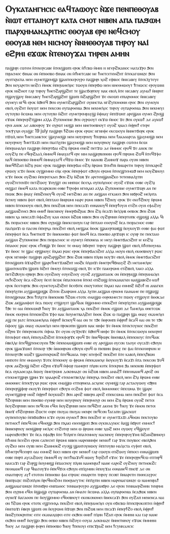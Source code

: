# ﻿Ⲟⲩⲕⲁⲧⲁⲏⲅⲏⲥⲓⲥ ⲉⲁϥⲧⲁⲱⲟⲩⲥ ⲛ̀ϫⲉ ⲡⲉⲛⲡⲉⲑⲟⲩⲁⲃ ⲛ̀ⲓⲱⲧ ⲉⲧⲧⲁⲓⲏⲟⲩⲧ ⲕⲁⲧⲁ ⲥⲙⲟⲧ ⲛⲓⲃⲉⲛ ⲁⲡⲁ ⲡⲁϧⲱⲙ ⲡⲓⲁⲣⲭⲏⲙⲁⲛⲇⲣⲓⲧⲏⲥ ⲉⲑⲟⲩⲁⲃ ⲉⲣⲉ ⲛⲉϥⲥⲙⲟⲩ ⲉⲑⲟⲩⲁⲃ ⲛⲉⲙ ⲛⲓⲥⲙⲟⲩ ⲛ̀ⲛⲏⲉⲑⲟⲩⲁⲃ ⲧⲏⲣⲟⲩ ⲛⲁⲓ̇ ⲉϩⲣⲏⲓ ⲉϫⲱⲕ ⲛ̀ⲧⲉⲛⲟⲩϫⲁⲓ ⲧⲏⲣⲉⲛ ⲁⲙⲏⲛ

ⲡⲁϣⲏⲣⲓ ⲥⲱⲧⲉⲙ ⲛ̀ⲧⲉⲕⲉⲣⲥⲁⲃⲉ ⲛ̀ⲧⲉⲕϣⲱⲡⲓ ⲉⲣⲟⲕ ⲛ̀ϯⲥⲃⲱ ⲙ̀ⲙⲏⲓ
ⲏ ⲛⲅⲉⲣϩⲓⲕⲁⲛⲟⲥ
ⲙⲁⲧⲁϫⲣⲟ ϧⲉⲛ ⲡⲓⲣⲁⲥⲙⲟⲥ
ϭⲓⲛⲁⲕ ⲟⲛ ⲙ̀ⲡⲓⲑⲉⲃⲓⲟ
ϭⲓⲛⲁⲕ ⲟⲛ ⲙ̀ϯⲙⲉⲧⲥⲁⲃⲉ ⲛⲉ ϯⲙⲉⲧⲥⲉⲧⲉⲙϩⲏⲧ ⲛ̀ⲧⲉⲕⲁⲅⲱⲛⲓⲍⲉ ϧⲉⲛ ⲟⲩⲉⲅⲕⲣⲁⲧⲓⲁ ⲛⲉⲙ ⲟⲩⲙⲉⲧϣⲉⲙϣⲓ ϣⲁⲛⲧⲉⲕⲉⲣⲟⲩⲣⲟ
ⲡⲁϣⲏⲣⲓ ⲭⲟϩ ⲉⲫⲃⲓⲟⲥ ⲛ̀ⲛⲓⲥⲁⲃⲉⲩ ⲛ̀ⲧⲉⲕⲗⲩⲧⲉⲩⲉ ϧⲉⲛ ⲛⲟⲩⲁⲣⲉⲧⲏ
ⲛⲉϩⲥⲓ ⲙ̀ⲙⲟⲕ
ⲙ̀ⲡⲉⲣⲁⲙⲉⲗⲏⲥ
ⲧⲱⲟⲩⲛ ⲙ̀ⲡⲉⲣϭⲱ ⲛⲉⲙ ⲛⲏⲉⲑⲙⲱⲟⲩⲧ
ϯⲅⲛⲱⲥⲓⲥ ⲉⲣⲟⲩⲱⲓⲛⲓ ⲉⲣⲟⲕ
ⲛⲓϩⲙⲟⲧ ⲅⲁⲣ ⲧⲏⲣⲟⲩ ϯⲙⲉⲧϩⲁⲣϣϩⲏⲧ ⲧⲉ ϣⲁⲥϭⲟⲣⲡⲟⲩ ⲛⲁⲕ ⲉⲃⲟⲗ ⲛ̀ⲧⲉ ⲛⲓⲥⲁⲃⲉⲩ ⲁⲩⲙⲁϯ ⲛ̀ⲛⲓⲣⲏⲧ
ⲡϣⲟⲩϣⲟⲩ ⲛ̀ⲛⲓⲥⲁⲃⲉⲩ ϯⲙⲉⲧϩⲁⲣϣϩⲏⲧ
ϣⲱⲡⲓ ⲛ̀ϩⲁⲣϣϩⲏⲧ ϫⲉ ⲉⲕⲉⲱⲡ ⲉⲡⲓⲁⲣⲓⲑⲙⲟⲥ ⲛ̀ⲛⲓⲥⲁⲃⲉⲩ
ⲟⲩⲙⲉⲩⲓ ⲛⲅϥⲓ ⲉⲣⲟⲕ ⲛ̀ϧⲏⲧϥ ϧⲉⲛ ⲟⲩⲙⲉⲧϩⲁⲣϣϩⲏⲧ
ⲟⲩⲛⲏⲥⲧⲓⲁ ⲛⲅϩⲩⲡⲟⲙⲟⲛⲏ ⲉⲣⲟⲥ ϧⲉⲛ ⲟⲩⲙⲟⲩⲛ ⲉⲃⲟⲗ
ⲟⲩϩⲏⲧ ⲛ̀ⲟⲩⲱⲧ ⲛⲉⲙ ⲡⲉⲕⲥⲟⲛ
ⲟⲩⲡⲁⲣⲑⲉⲛⲓⲁ ϧⲉⲛ ⲛⲉⲕⲙⲉⲗⲟⲥ ⲧⲏⲣⲟⲩ
ⲟⲩⲡⲁⲣⲑⲉⲛⲓⲁ ϧⲉⲛ ⲛⲉⲕⲙⲉⲩⲓ
ⲟⲩⲧⲟⲩⲃⲟ ⲛ̀ⲥⲱⲙⲁ ⲛⲉⲙ ⲟⲩⲧⲟⲩⲃⲟ ⲛ̀ϩⲏⲧ
ⲟⲩⲙⲉⲧⲣⲉⲙⲣⲁⲩϣ ⲙ̀ⲫⲛⲁⲩ ⲙ̀ⲡⲓϫⲱⲛⲧ
ⲁⲣⲉϣⲁⲛ ⲟⲩⲙⲉⲓ ϩⲣⲟϣ ⲉϫⲱⲕ ⲙ̀ⲡⲉⲣⲉⲣϩⲧϣⲏⲙ ⲁⲗⲗⲁ ϩⲩⲡⲟⲙⲉⲓⲛⲉ ϧⲉⲛ ⲟⲩⲣⲱⲟⲩⲧ ⲉⲕϫⲱ ⲙ̀ⲙⲟⲥ ϫⲉ ϧⲉⲛ ⲟⲩⲕⲱϯ ⲇⲉ ⲁⲩⲕⲱϯ ⲉⲣⲟⲓ ⲁⲛⲟⲕ ⲇⲉ ⲁⲓⲃⲟⲟⲣⲟⲩ
ϫⲉ ⲟⲩⲣⲱⲧ ⲙⲟϣⲓ ⲛⲉⲙ ⲛⲏⲉⲧⲑⲉⲃⲏⲟⲩⲧ ⲟⲩⲟϩ ⲭⲛⲁⲥⲓ ⲙ̀ⲫⲣⲏϯ ⲉⲧⲉⲣⲉ ⲧⲉⲕⲯⲩⲭⲏ ⲟⲩⲁϣⲥ 19 july 
ⲡⲁϣⲏⲣⲓ ϯϩⲱⲛ ⲉⲣⲟⲕ ⲉⲣⲱⲓⲥ ⲛⲅⲛⲏⲫⲉ
ⲉⲕⲥⲱⲟⲩⲛ ⲛ̀ⲛⲏⲉⲧϭⲟⲣⲕ ⲉⲣⲟⲕ
ⲡϫⲱⲗ ⲛⲉⲙ ϯⲙⲉⲧⲥⲁⲛⲕⲧⲟⲥ ϣⲁⲩⲙⲟϣⲓ ⲛⲉⲙ ⲛⲟⲩⲉⲣⲏⲟⲩ
ϯⲡⲟⲣⲛⲓⲁ ⲛⲉⲙ ϯⲁⲕⲁⲑⲁⲣⲥⲓⲁ ϣⲁⲩⲙⲟϣⲓ ⲛⲉⲙ ⲛⲟⲩⲉⲣⲏⲟⲩ
ϯⲙⲉⲧϫⲁϫⲓ ⲛⲉⲙ ⲡⲓⲁⲧⲗⲩⲡⲏ ϣⲁⲩⲙⲟϣⲓ ⲛⲉⲙ ⲛⲟⲩⲉⲣⲏⲟⲩ
ⲡⲁϣⲏⲣⲓ ⲥⲱⲧⲉⲙ ⲛ̀ⲥⲱⲓ ⲙ̀ⲡⲉⲣⲁⲙⲁⲗⲉⲓ
ⲡⲁϣⲏⲣⲓ ⲙ̀ⲡⲉⲣⲧϭⲁⲓ ⲉϩⲗⲓ ⲛ̀ⲣⲱⲙⲓ ⲉⲛⲉϩ
ⲡⲉⲧϫⲱ ⲇⲉ ⲙ̀ⲙⲙⲟⲥ ⲉⲣⲟϥ ϫⲉ ⲁⲛⲟⲕ ⲡⲉ ⲉⲟⲩϩⲗⲓ ⲡⲉ ⲉϥⲉⲣϩⲁⲁⲗ ⲙ̀ⲙⲙⲟϥ ⲙ̀ⲙⲁⲩⲁⲧϥ ⲉⲣⲉ ⲛⲓⲙ ⲛⲁϣⲉⲣⲃⲟⲏⲑⲓⲛ ⲉⲣⲟϥ
ⲡⲓⲣⲱⲙⲓ ϩⲱϥ ⲛ̀ⲧⲉϥϫⲫⲟ ⲛⲁϥ ⲙ̀ⲡⲓⲑⲉⲃⲓⲟ ⲙ̀ⲙⲙⲟϥ ⲙ̀ⲙⲙⲁⲩⲁⲧϥ ⲉϥϫⲱ ⲙ̀ⲙⲟⲥ ϫⲉ ⲛⲁⲛⲟⲃⲓ ϩⲁⲛⲛⲟϫ ⲡⲁⲣⲁ ⲟⲩⲟⲛ ⲛⲓⲃⲉⲛ ⲛ̀ⲛⲉϥϯϩⲁⲡ ⲛ̀ϩⲗⲓ
ⲣⲱⲓⲥ ⲉⲣⲟⲕ ⲡⲁϣⲏⲣⲓ ⲙ̀ⲡⲉⲣϭⲁⲓ ⲉϩⲗⲓ ⲛ̀ⲣⲱⲙⲓ
ϫⲉⲙϯⲡⲓ ⲛ̀ⲛⲓⲁⲣⲉⲧⲏ ⲧⲏⲣⲟⲩ ⲛ̀ⲧⲉⲕⲁⲣⲉϩ ⲉⲣⲱⲟⲩ
ⲓⲥϫⲉ ⲛ̀ⲑⲟⲕ ⲟⲩϣⲉⲙⲙⲟ ⲟⲗⲕ ⲉⲣⲟⲕ ⲙ̀ⲡⲉⲣⲫⲱⲧ ⲉϧⲟⲩⲛ ⲉⲣⲱⲙⲓ ⲛ̀ⲧⲉⲕϣⲧⲉⲙⲱϧ ⲛⲉⲙ ⲛⲟⲩϩⲃⲏⲟⲩⲓ
ⲓⲥϫⲉ ⲛ̀ⲑⲟⲕ ⲟⲩϩⲏⲕⲓ ⲙ̀ⲡⲉⲣⲉⲅⲕⲁⲉⲓ ϧⲉⲛ ϩⲗⲓ ⲛ̀ϩⲱⲃ
ϫⲉ ⲁⲣⲉⲧⲉⲛϣⲁⲛϩⲕⲟ ⲧⲉⲧⲉⲛⲛⲁⲗⲩⲡⲏ ⲟⲩⲟϩⲧⲉⲧⲉⲛϫⲉ ⲡⲉⲧϩⲱⲟⲩ
ϫⲟⲩϣⲧ ⲟⲛ ⲙⲏⲡⲱⲥ ⲛ̀ⲥⲉⲭⲁ ⲟⲩⲡⲟⲗⲉⲙⲟⲥ ⲟⲩⲟϩ ⲉϫⲱⲕ ⲉⲑⲃⲉ ⲟⲩϩⲗⲓ ⲉⲕϣⲁⲧ ⲙ̀ⲙⲟϥ ⲕⲁⲧⲁ ⲡⲥⲁⲣⲕⲓⲕⲟⲛ ⲉⲑⲃⲉ ϯⲧⲣⲟⲫⲏ ⲛⲅⲛⲭⲁⲕⲓ ⲁⲗⲗⲁ ϩⲩⲡⲟⲙⲉⲓⲛⲉ
ⲟⲩⲙⲉⲧϫⲱⲣⲓ ⲁⲛ ⲡⲉ ⲡⲓⲱⲓⲕ ϧⲉⲛ ⲫⲛⲁⲩ ⲙ̀ⲡⲓϩⲉⲛⲟⲩϥⲓ
ⲟⲩⲟϩ ⲙⲉⲧϩⲏⲕⲓ ⲁⲛ ⲡⲉ ⲁⲕϣⲁⲛ ⲉⲅⲕⲁⲕⲉⲓ ϧⲉⲛ ⲛⲓϭⲣⲟϩ ⲙⲉⲗⲏⲧⲁ ⲛ̀ⲥⲏⲟⲩ ⲛⲓⲃⲉⲛ
ⲫⲱⲧ ⲉⲃⲟⲗ ⲙ̀ⲡⲓⲧⲁⲓⲟ ⲛ̀ⲛⲓⲣⲱⲙⲓ
ⲙⲁⲣⲉ ⲣⲱⲙⲓ ⲛⲓⲃⲉⲛ ϯϩⲏⲟⲩ ⲉⲣⲟⲕ ϫⲉ ⲉⲕⲉϯϩⲏⲟⲩ ⲛ̀ⲣⲱⲙⲓ ⲛⲓⲃⲉⲛ ⲛ̀ⲧⲉⲕⲙⲟⲩⲛ ⲉⲃⲟⲗ ϧⲉⲛ ⲡⲉⲕϩⲱⲃ ⲛⲉⲙ ⲡⲉⲕⲥⲁϫⲓ ⲉⲑⲛⲁⲛⲟⲩϥ
ⲙ̀ⲡⲉⲣϯⲟⲩⲟⲓ ⲉⲧϩⲏ ⲟⲩⲟⲓ ⲉⲫⲁϩⲟⲩ
ⲁⲕϣⲁⲛϩⲉⲙⲥⲓ ϧⲉⲛ ⲑⲙⲏϯ ⲛ̀ⲛⲓⲥⲛⲏⲟⲩ ⲙ̀ⲙⲉⲣϭⲓϩⲣⲁⲕ ϧⲉⲛ ϩⲗⲓ ⲛ̀ⲥⲁϫⲓ ⲛ̀ⲉⲗⲗⲏⲃ
ⲑⲉⲃⲓⲟⲕ ϧⲉⲛ ϩⲱⲃ ⲛⲓⲃⲉⲛ
ⲭⲁ ⲛⲉⲕⲥⲁϫⲓ ⲙ̀ⲫⲁϩⲟⲩ ⲕⲁⲛ ⲉⲕⲛⲟⲓ ⲛ̀ϩⲱⲃ ⲛⲓⲃⲉⲛ ϧⲉⲛ ⲟⲩϩⲓⲣⲏⲛⲏ
ⲙ̀ⲡⲉⲣⲧⲟⲡⲕ ⲉϣⲱϣ ⲁⲗⲗⲁ ϥⲓ ϧⲁ ⲡⲉⲓⲣⲁⲥⲙⲟⲥ ⲛⲓⲃⲉⲛ ϧⲉⲛ ⲟⲩⲣⲁϣⲓ ⲛ̀ⲛⲉⲕⲥⲱⲟⲩⲛ ⲅⲁⲣ ⲙ̀ⲡⲧⲁⲓⲟ ⲉⲑⲟⲩⲏϩ ⲛ̀ⲥⲁ ⲡⲉⲓⲣⲁⲥⲙⲟⲥ
ⲉⲑⲃⲉ ⲡⲁⲓⲗⲱⲓϫⲓ ⲱ ⲡⲁⲥⲟⲛ ⲙ̀ⲡⲉⲣⲭⲁ ⲡⲉⲕϩⲏⲧ ⲉⲃⲟⲗ ⲙⲉϣⲁⲕ ⲛ̀ⲑⲟⲕ ϣⲁⲕⲉⲣⲡⲱⲃϣ ⲛ̀ⲟⲩⲕⲟⲩϫⲓ
ⲉⲑⲃⲉ ⲫⲁⲓ ⲫⲱⲧ ⲙ̀ⲡⲉⲣⲫⲱⲧ ⲛ̀ⲥⲁ ϯⲙⲉⲧⲛⲟϫ ϫⲉ ⲛ̀ⲛⲉⲕⲑⲉⲃⲓⲟ
ⲫⲱⲧ ⲛ̀ⲑⲟϥ ⲛ̀ⲥⲁ ⲡⲓⲑⲉⲃⲓⲟ
ⲁⲣⲓϫⲱⲣⲓ
ⲓⲥ ⲟⲩⲏⲣ ⲡⲉ ⲡⲉⲕⲧⲁⲓⲟ ⲁⲕϣⲁⲛ ϩⲩⲡⲟⲙⲉⲓⲛⲉ ϧⲉⲛ ⲡⲉⲓⲣⲁⲥⲙⲟⲥ ⲓⲉ ⲟⲩⲙⲉⲩⲓ ⲙ̀ⲡⲟⲛⲉⲓⲁ ⲓⲉ ⲙⲉⲩⲓ ⲙ̀ⲙⲉⲧϭⲁⲥⲓϩⲏⲧ ⲓⲉ ⲕⲉϩⲗⲓ ⲙ̀ⲡⲁⲑⲟⲥ
ⲣⲱⲓⲥ ⲉⲣⲟⲕ ⲉϯⲉⲃϣⲓ ϫⲉ ⲛ̀ⲑⲟⲥ ⲧⲉ ⲑⲙⲁⲩ ⲛ̀ϭⲉⲣⲏⲧ ⲧⲏⲣⲟⲩ
ⲡⲁϣⲏⲣⲓ ϣⲱⲧ ⲉⲃⲟⲗ ⲛ̀ϯⲉⲡⲓⲑⲩⲙⲓⲁ ϫⲉ ⲛ̀ⲑⲟⲥ ⲧⲉ ϣⲁⲥ ⲉⲣϣⲛⲟⲩⲥ ⲛ̀ⲭⲁⲕⲓ
ⲣⲱⲓⲥ ⲉⲣⲟⲕ ⲙ̀ⲡⲉⲣϭⲁⲥⲓϩⲏⲧ ⲁⲗⲗⲁ ⲙⲟⲩⲛ ⲉⲃⲟⲗ ⲉⲕⲑⲉⲃⲏⲟⲩⲧ
ⲣⲱⲓⲥ ⲉⲣⲟⲕ ⲛⲅⲛⲏⲫⲉ
ⲡⲁϣⲏⲣⲓ ⲁⲣⲓϩⲁⲣϣϩⲏⲧ ϧⲉⲛ ϩⲱⲃ ⲛⲓⲃⲉⲛ
ⲡⲗⲏⲛ ⲛⲟⲩϫⲉ ⲉⲃⲟⲗ ⲙ̀ⲙⲟⲕ ⲙ̀ⲙⲉⲧϭⲁⲥⲓϩⲏⲧ ⲛ̀ⲧⲉⲕϣⲱⲡⲓ ⲛ̀ϫⲁⲣϩⲏⲧ
ϣⲁⲣⲉϯⲙⲉⲧϫⲁⲃϩⲏⲧ ⲙⲟϩⲕ ⲛ̀ⲗⲱⲓϫⲓ ⲙ̀ⲙⲉⲧⲣⲉϥϭⲛⲁⲩϩ ϩⲓ ⲙⲉⲧⲁⲙⲉⲗⲏⲥ ϣⲁⲛⲧⲉⲕⲱϫⲛ
ϣⲱⲡⲓ ⲛ̀ϩⲏⲧ ⲙ̀ⲙⲟⲩⲓ ⲛ̀ⲧⲉⲕⲱϣ ⲉⲃⲟⲗ ϫⲉ ⲓⲥϫⲉ ⲡⲁⲕⲉⲣⲱⲙⲓ ⲉⲧϩⲓⲃⲟⲗ ⲧⲁⲕⲟ ⲁⲗⲗⲁ ⲡⲉⲧϩⲓϧⲟⲩⲛ ⲉⲣⲃⲉⲣⲓ ϧⲉⲛ ⲟⲩⲉϩⲟⲟⲩ ⲉⲟⲩⲉϩⲟⲟⲩ
ⲟⲩⲟϩ ⲁⲩϣⲁⲛⲧⲁⲓⲟⲕ ⲟⲛ ⲙ̀ⲡⲉⲣⲣⲁϣⲓ
ⲙ̀ⲡⲉⲣⲁⲙⲁⲗⲉⲓ ⲉⲕϯⲉϩⲟⲟⲩ ⲛ̀ⲥⲁ ⲉϩⲟⲟⲩ ⲛ̀ⲥⲉⲓ̇ ⲛ̀ⲥⲱⲕ ⲙ̀ⲡⲁⲧⲉⲕⲉⲙⲓ ⲛ̀ⲧⲉⲕⲓ̇ ⲉⲡϩⲱϣ ⲛ̀ⲧⲉⲕⲁⲛⲁⲅⲕⲏ ⲛⲁⲓϣⲁⲃⲉϩⲟ ⲕⲱϯ ⲉⲣⲟⲕ ⲛ̀ⲥⲉⲧⲟⲣⲡⲕ ϧⲉⲛ ⲟⲩⲙⲉⲧⲟⲩⲁϩⲓϩⲏⲧ ⲛ̀ⲥⲉϭⲓⲧⲕ ⲉⲛⲟⲩⲧⲟⲡⲟⲥ ⲛ̀ⲭⲁⲕⲓ ⲛⲁⲓ ⲉⲑⲙⲏϩ ⲛ̀ϩⲟϯ ⲏⲓ ⲁⲛⲁⲅⲕⲏ
ⲙ̀ⲡⲉⲣⲗⲩⲡⲏ ⲁⲩϣⲁⲛϣⲟϣⲕ ϩⲓⲧⲉⲛ ϩⲁⲛⲣⲱⲙⲓ ⲁⲗⲗⲁ ⲗⲩⲡⲏ ⲁⲕϣⲁⲛ ⲉⲣⲛⲟⲙⲓ ⲡⲁⲓⲛⲁⲙⲉ ⲡⲉ ⲡϣⲱϣ ⲛ̀ⲧⲉⲕϣⲉⲛⲁⲕ ϧⲉⲛ ϯⲡⲗⲩⲅⲏ ⲛ̀ⲛⲉⲕⲛⲟⲃⲓ
ϯϩⲱⲛ ⲉⲧⲟⲧⲕ ⲉⲙⲁϣⲱ ⲉⲑⲣⲉⲕⲙⲉⲥⲧⲉ ⲡⲱⲟⲩ ⲉⲧϣⲟⲩⲓⲧ
ⲛ̀ⲑⲟⲕⲇⲉ ϩⲱⲕ ⲁⲕϣⲁⲛⲫⲱⲧ ⲛ̀ⲥⲁ ⲡⲱⲟⲩ ⲉⲧϣⲟⲩⲓⲧ ϣⲁϥⲁⲓⲕ ⲛ̀ϣⲉⲙⲙⲟ ⲉⲡⲉⲕϩⲏⲧ
ⲙ̀ⲡⲉⲣⲗⲩⲡⲉⲓ ⲁⲩϣⲁⲛϣⲟϣⲕ ϯϧⲉ ⲧⲉ ⲑⲁⲓ ⲙ̀ⲡⲉⲕⲱⲛϧ
ϯⲛⲟⲩ ϫⲉ ⲁⲩϣⲁⲛⲧⲁⲓⲟⲕ ⲭⲁ ⲡⲉⲕϩⲏⲧ ⲙ̀ⲙⲟⲕ
ⲉϣⲱⲡ ⲇⲉ ϯⲁⲙⲉⲗⲓⲁ ⲑⲏⲉⲧⲥⲱⲕ ⲙ̀ⲙⲟⲕ ⲉⲕⲉⲣⲓⲙⲓ ⲛ̀ⲧⲉⲕⲛⲉϩⲡⲓ 
ϫⲫⲟ ⲛⲁⲕ ⲛ̀ⲟⲩⲙⲉⲧⲃⲁⲗϩⲏⲧ
ⲛ̀ⲑⲟⲕ ϩⲱⲕ ⲱ ⲡⲁϣⲏⲣⲓ ϣⲁ ⲑⲛⲁⲩ ⲉⲕⲁⲙⲉⲗⲉⲓ ⲁϣ ⲡⲉ ⲣⲁⲧⲥ ⲛ̀ⲧⲉⲕⲁⲙⲉⲗⲉⲓⲁ
ⲙ̀ⲫⲣⲏϯ ⲛ̀ⲥⲛⲟⲩϥ ⲑⲁⲓ ⲟⲛ ⲧⲉ ⲧϧⲉ ⲛ̀ⲑⲣⲟⲙⲡⲓ
ⲙ̀ⲫⲣⲏϯ ⲛ̀ⲥⲁϥ ⲑⲁⲓ ⲟⲛ ⲧⲉ ⲧϧⲉ ⲙ̀ⲫⲟⲟⲩ
ϣⲁ ⲑⲛⲁⲩ ⲉⲕⲁⲙⲉⲗⲉⲓ ⲛⲉⲙ ⲡⲣⲟⲕⲟⲡⲏ ϣⲱⲡⲓ ⲛⲁⲕ
ⲛⲏⲫⲉ ϫⲉ ⲙ̀ⲙⲟⲕ ⲛ̀ⲧⲉⲕⲧⲟⲩⲛⲟⲥ ⲡⲉⲕϩⲏⲧ ⲉϩⲣⲏⲓ
ϫⲉ ⲙ̀ⲡⲉⲣⲉⲛⲕⲟⲧⲕ ⲙ̀ⲫⲙⲁ ϫⲉ ⲟⲩⲟⲛ ⲟⲩϫⲣⲟϫⲥ ⲛ̀ϧⲏⲧϥ
ⲛⲏⲫⲉ ϫⲉ ⲙ̀ⲙⲟⲕ ⲛ̀ⲧⲉⲕⲥⲱⲟⲩⲛ ⲛⲉⲕⲉⲣⲏⲧ ⲛ̀ⲧⲉⲕⲫⲱⲧ ⲉⲃⲟⲗ ⲙ̀ⲡⲓⲟⲩⲁϩⲓϩⲏⲧ ⲛ̀ⲧⲉⲕⲫⲟⲣϫⲕ ⲉⲣⲟϥ
ϫⲉ ⲛ̀ⲛⲉϥⲫⲱⲣⲕ ⲛ̀ⲛⲉⲛⲃⲁⲗ ⲙ̀ⲡⲉⲕⲛⲟⲩⲥ ⲛ̀ⲧⲉϥⲁⲓⲕ ⲙ̀ⲃⲉⲗⲗⲉ ⲛ̀ⲧⲉϥϣⲧⲉⲙⲥⲟⲩⲉⲛ ϯϧⲉ ⲙ̀ⲡⲉⲕⲙⲁⲛϣⲱⲡⲓ
ⲉⲑⲃⲉ ⲟⲩ ⲁⲣⲉϣⲁⲛ ⲟⲩⲥⲟⲛ ⲧⲁⲟⲩⲉ ⲟⲩⲥⲁϫⲓ ⲉϧⲟⲩⲛ ⲉⲣⲟⲕ ϣⲁⲕϫⲱⲛⲧ ⲛ̀ⲧⲉⲕⲉⲣ ⲧϧⲉ ̀ⲛⲛⲓⲑⲏⲣⲓⲟⲛ ⲉϧⲟⲩⲛ ⲉⲣⲟϥ ⲱ ⲡⲓⲉⲃⲓⲏⲛ ⲫⲛⲁⲩ ⲡⲉ ⲫⲁⲓ ⲛ̀ⲧⲉⲕⲉⲑⲏⲣⲓⲟⲛ ⲓⲉ ⲛ̀ⲧⲉⲕⲉⲣⲧϧⲉ ⲕⲱϩⲧ ϣⲁⲛⲧⲉⲕⲣⲱⲕϩ ⲛ̀ⲧⲉϥⲕⲁⲕⲓⲁ ⲧⲏⲣⲥ ⲛⲧⲉⲫⲉϩ ⲡⲉⲕϩⲏⲧ ⲛ̀ⲧⲉ ⲕⲁⲃⲟⲗ ⲙ̀ⲡⲉⲭϯⲃⲱⲛ ⲙⲏⲡⲟⲧⲉ ⲛ̀ⲧⲉ ⲑⲙⲁⲑⲟⲩⲓ ϫⲟⲧⲕ ⲛ̀ⲧⲉⲕⲙⲟⲩ
ⲱ ⲫⲣⲱⲙⲓ ⲙ̀ⲡⲉⲕⲁⲛⲉⲭⲉ ⲛ̀ⲟⲩⲕⲟⲩϫⲓ ⲛ̀ⲥⲁϫⲓ ⲛ̀ⲧⲁ ⲡⲉⲕⲥⲟⲛ ϫⲟϥ ⲉⲣⲟⲕ ⲁⲕϩⲣⲟϣ ⲛ̀ϩⲏⲧ ⲉϩⲣⲏⲓ ⲉϫⲱϥ ⲙ̀ⲫⲱⲣ ⲡⲁⲙⲉⲣⲓⲧ
ⲡⲗⲏⲛ ⲕⲟⲧⲕ ⲛ̀ⲧⲉⲕⲣⲓⲙⲓ ϧⲁ ⲛⲉⲕⲛⲟⲃⲓ
ⲙ̀ⲡⲉⲣⲫⲱⲧ ⲛ̀ⲥⲁ ⲟⲩⲕⲁⲑⲉⲇⲣⲁ ⲛ̀ⲱⲟⲩ ⲙ̀ⲙⲉⲧⲣⲱⲙⲓ
ⲇⲟⲕⲏⲙⲁⲍⲉ ⲟⲛ ̀ⲛϩⲱⲃ ⲛⲓⲃⲉⲛ
ⲁⲙⲁϩϯ ⲙ̀ⲡⲉⲑⲛⲁⲛⲉϥ 
ⲁⲣⲉϩ ⲟⲛ ⲉⲧⲉⲕⲙⲉⲧϣⲏⲣⲓ ϣⲏⲙ ϫⲉ ⲭⲛⲁⲁⲣⲉϩ ⲉⲧⲉⲕⲙⲉⲧⲃⲉⲗⲗⲉ
ⲙ̀ⲡⲉⲣⲭⲁ ⲡⲉⲕϩⲏⲧ ⲉⲃⲟⲗ ⲛⲉⲙ ϩⲗⲓ ⲛ̀ⲣⲱⲙⲓ ⲉⲑⲃⲉ ⲑⲙⲟⲑⲛⲉⲥ ⲛ̀ⲧⲉⲕⲯⲩⲭⲏ
ⲣⲱⲓⲥ ⲉⲣⲟⲕ ⲉⲙⲁϣⲱ ⲉⲧⲡⲟⲣⲛⲉⲓⲁ ⲁⲥⲭⲉⲛⲥ ⲟⲩⲙⲏϣ ⲅⲁⲣ ⲁⲥⲧⲁⲟⲩⲱⲟⲩ ⲉϧⲣⲏⲓ
ⲙ̀ⲡⲉⲣⲉⲣϣⲫⲏⲣ ⲉⲕⲟⲩϫⲓ
ⲙ̀ⲡⲉⲣⲫⲱⲧ ⲉϧⲟⲩⲛ ⲉⲥϩⲓⲙⲓ
ⲫⲱⲧ ⲉⲃⲟⲗ ⲛ̀ⲑⲙⲟⲑⲛⲉⲥ ⲙ̀ⲡⲥⲱⲙⲁ ϫⲉ ϣⲁⲣⲉ ⲟⲩⲙⲉⲧϣⲫⲏⲣ ⲙⲟϩ ⲙ̀ⲫⲣⲏϯ ⲛ̀ⲟⲩⲕⲱϩⲧ
ϧⲉⲛ ⲁⲣⲉϩ ⲛⲓⲃⲉⲣⲛ ⲁⲣⲉϩ ⲉⲡⲉⲕⲥⲱⲙⲁ ⲛⲉⲙ ⲡⲉⲕϩⲏⲧ
ⲫⲱⲧ ⲛ̀ⲥⲁ ϯϩⲉⲓⲣⲏⲛⲏ ⲛⲉⲙ ⲡⲓⲑⲉⲃⲓⲟ ⲉⲩⲙⲏⲣ ⲛⲉⲙ ⲛⲟⲩⲉⲣⲏⲟⲩ
ⲙ̀ⲡⲉⲣⲙⲟⲩⲣ ⲟⲛ ⲛⲉⲙ ϩⲗⲓ ⲛ̀ⲣⲱⲙⲓ
ⲟⲩⲟϩ ⲡⲉⲧⲟⲓ ⲛ̀ⲟⲩϩⲉⲓⲣⲏⲛⲏ ⲛⲉⲙ ⲡⲉϥⲥⲟⲛ ⲉϥⲟⲓ ⲛ̀ⲟⲩϩⲓⲣⲏⲛⲏ ⲛⲉⲙ ⲡⲉϥϩⲏⲧ
ⲁⲕⲉⲙⲓ ϫⲉ ϯⲛⲟⲩ ϫⲉ ⲙ̀ⲙⲟⲛ ⲡⲉⲧⲟⲓ ⲛ̀ⲛⲟϫ ⲉϯϩⲉⲓⲣⲏⲛⲏ ϩⲱⲥⲧⲉ ⲉⲑⲣⲉ ⲡⲓⲟⲩⲁⲓ ⲡⲓⲟⲩⲁⲓ ⲙⲉⲛⲣⲉ ⲡⲉϥⲥⲟⲛ 
ϯⲁⲅⲁⲡⲏ ϣⲁⲥⲕⲱⲧ      
 ⲟⲩⲡⲉⲛⲧⲟⲩⲃⲟ ⲙ̀ⲡⲓϭⲱϧⲉⲙ ⲓⲥϫⲉ ⲟⲩⲟⲛ ⲟⲩⲙⲟⲥϯ ϧⲉⲛ ⲡⲉⲕϩⲏⲧ ⲓⲉ ⲟⲩⲙⲉⲧϫⲁϫⲓ ⲁϥⲑⲱⲛ ⲡⲉⲕⲧⲟⲩⲃⲟ
ⲡⲉⲧⲙⲟⲥϯ ⲙ̀ⲡⲉϥⲥⲟⲛ ⲉϥⲙⲟϣⲓ ϧⲉⲛ ⲡⲭⲁⲕⲓ
ⲉⲓⲉⲉⲛϣⲟⲡ ϧⲉⲛ ⲟⲩⲕⲓⲛⲇⲩⲛⲟⲥ ⲛ̀ⲁϣ ⲛ̀ϭⲣⲟⲧ
ⲉⲛⲙⲟⲥϯ ⲛ̀ⲛⲛⲉⲛⲣⲏⲟⲩ ⲛⲉⲛϣⲃⲏⲣ ⲙⲉⲗⲟⲥ ⲉⲧϩⲟⲧⲉⲣ ⲛⲉⲙ
ⲱ ⲫⲣⲱⲙⲓ ⲉⲑⲃⲉ ⲭⲱϩ ⲛⲉⲙ ⲟⲩⲱⲟⲩ ⲉϥϣⲟⲩⲓⲧ
ⲙⲁⲣⲉⲛϧⲟⲧϧⲉⲧ ϫⲉ ⲛ̀ⲥⲁ ⲡⲫⲁϧⲣⲓ ⲛ̀ⲧⲉ ϯⲡⲗⲏⲅⲏ ⲙ̀ⲡⲁⲧⲉⲛⲙⲟⲩ
ⲛⲁⲥⲛⲏⲟⲩ ⲙ̀ⲡⲉⲣⲑⲣⲟⲩϫⲓⲙⲓ ⲛ̀ϩⲁⲛϩⲃⲏⲛⲟⲩⲓ ⲛ̀ϯⲙⲓⲛⲓ ⲛ̀ⲥⲉϩⲉⲓ ⲉⲣⲟⲛ ⲥⲁⲡⲉⲥⲏⲧ ⲛ̀ⲣⲱⲙⲓ ⲛⲓⲃⲉⲛ
ⲙⲁⲣⲉⲛⲛⲏⲫⲉ
ⲛⲉⲛⲓⲟϯ ⲅⲁⲣ ϫⲉⲕ ⲡⲟⲩⲃⲓⲟⲥ ⲉⲃⲟⲗϧⲉⲛ ⲟⲩϩⲕⲟ ⲛⲉⲙ ⲟⲩⲓⲃⲓ ⲛⲉⲙ ϩⲁⲛⲙⲟⲕϩ ⲉⲩⲟϣ ϣⲁⲛⲧⲟⲩⲛⲱⲟⲩ ⲙ̀ⲡⲓⲧⲟⲩⲃⲟ ⲙⲁⲗⲓⲥⲧⲁ ⲉⲩⲫⲏⲧ ⲉⲃⲟⲗ ⲛ̀ϯⲙⲉⲧⲣⲉϥⲥⲉⲏⲣⲡ ⲑⲁⲓ ⲉⲑⲙⲉϩ ⲛ̀ⲟⲥⲓ ⲛⲓⲃⲉⲛ ⲉⲣⲉ ⲛⲉⲛⲓⲟϯ ⲅⲁⲣ ⲥⲱⲟⲩⲛ ⲉⲡϩⲱⲟⲩ ⲙ̀ⲡⲓⲟⲥⲓ ⲉⲑⲛⲁϣⲱⲡⲓ ⲉⲑⲃⲉ ⲡⲏⲣⲡ ⲁⲩⲥⲁϩⲱⲟⲩ ⲙ̀ⲙⲙⲟϥ
ⲟⲩ ⲡⲉⲧϯⲛⲁϫⲟϥ ⲛⲱⲟⲩ ϯⲉⲣϩⲟϯ ⲉϫⲟⲥ ϫⲉ ⲙ̀ⲡⲉⲣⲉⲣⲣⲉϥⲥⲱ ⲉⲡⲧⲏⲣϥ ⲛⲁⲓⲥⲁϫⲓ ⲅⲁⲣ ϩⲟⲣϣ ⲛ̀ⲟⲩⲙⲏϣ ⲙ̀ⲡⲁⲓⲥⲏⲟⲩ ⲡⲗⲏⲛ ⲛⲁⲙⲉⲛⲣⲁϯ ⲛⲁⲛⲉ ⲉⲁⲣⲉϩ ⲟⲩϩⲏⲟⲩ ⲡⲉⲧⲙⲟⲕϩⲥ ⲡⲉⲑⲛⲁⲛⲉϥ ⲅⲁⲣ ϥⲛⲁⲧⲟⲩϫⲟ ⲙ̀ⲡⲉϥϫⲟⲓ ⲉϧⲟⲩⲛ ⲉⲡⲗⲩⲙⲏⲛ ⲙ̀ⲡⲟⲩϫⲁⲓ ⲉⲑⲛⲁⲛⲉϥ ⲡⲛⲟϫ ⲇⲉ ⲟⲛ ⲉⲛⲁⲓⲧⲏⲣⲟⲩ ⲁⲩϯ ⲉⲧⲟⲧⲉⲛ ⲙ̀ⲡⲓⲑⲉⲃⲓⲟ ⲫⲁⲓ ⲉⲧⲣⲱⲓⲥ ⲉⲛⲓⲁⲣⲉⲧⲏ ⲧⲏⲣⲟⲩ
ⲡⲥⲟⲃⲧ ⲛ̀ⲛⲓⲁⲣⲉⲧⲏ ⲡⲓⲑⲏⲥⲁⲩⲣⲟⲥ ⲛ̀ⲛⲓⲡⲣⲁⲝⲓⲥ ⲡⲓϩⲟⲡⲗⲟⲛ ⲛ̀ⲣⲉϥⲛⲟϩⲉⲙ ⲡⲓⲑⲉⲣⲁⲉⲩⲧⲏⲥ ⲙ̀ⲡⲗⲩⲡⲏ ⲛⲓⲃⲉⲛ
ⲙⲁⲣⲉⲛⲁⲅⲱⲛⲓⲍⲉ ⲱ ⲛⲁⲙⲉⲛⲣⲁϯ ⲁⲛϣⲁⲛⲁⲅⲱⲛⲓⲍⲉ ⲛ̀ⲧⲉⲛϭⲣⲟ ⲉⲛⲓⲡⲁⲑⲟⲥ ⲧⲉⲛⲛⲁⲉⲣⲟⲩⲣⲟ ⲁⲩϣⲁⲛϭⲣⲟ ⲇⲉ ⲉⲣⲟⲛ ⲧⲉⲛⲛⲁⲉⲣϩⲑⲏⲛ ⲧⲉⲛⲣⲓⲙⲓ ϧⲉⲛ ⲟⲩⲣⲓⲙⲓ ⲉϥⲟⲓ ⲛ̀ϣⲁϣⲓ
ⲟⲩⲡⲁⲣⲑⲉⲛⲓⲁ ⲁⲛ ⲙ̀ⲙⲁⲧⲉ ⲛ̀ⲥⲱⲙⲁ ⲁⲗⲗⲁ ⲟⲩⲡⲁⲣⲑⲉⲛⲓⲁ ⲛ̀ⲥⲁϧⲱⲕ ⲛⲓⲃⲉⲛ
ⲟⲩⲛⲟϫ ⲛ̀ⲁⲅⲁⲑⲟⲛ ⲡⲉ ⲛ̀ⲟⲩϣⲉⲙⲙⲟ ⲉϥⲑⲉⲃⲏⲟⲩⲧ
ⲉⲕⲟⲓⲕⲟⲛⲟⲙⲉⲓ ⲛ̀ⲛⲉⲕⲥⲁϫⲓ ϧⲉⲛ ⲟⲩϩⲁⲡ
ⲙⲉⲛⲉⲛⲥⲁ ⲛⲁⲓ ⲟⲛ ϯϩⲱⲛ ⲉⲣⲟⲕ ⲉⲧⲟⲧⲕ ⲉϣⲧⲉⲙⲭⲁ ⲡⲉⲕϩⲏⲧ ⲉⲃⲟⲗ
ⲙ̀ⲡⲉⲣⲁⲙⲉⲗⲉⲓ ⲟⲩⲛ ⲉϭⲓⲥⲃⲱ ⲛ̀ⲧⲉⲕⲡⲣⲟⲕⲟⲡⲧⲉⲓ ⲙ̀ⲫⲣⲏϯ ⲙ̀ⲛⲓⲧⲱϫⲓ ⲙ̀ⲃⲉⲣⲓ ϣⲱⲡⲓ ⲟⲛ ⲛ̀ⲟⲩⲣⲱⲙⲓ ⲛ̀ϫⲱⲣⲓ ϧⲉⲛ ⲡⲓϩⲱⲃ ⲛⲉⲙ ⲡⲓⲥⲁϫⲓ
ⲙ̀ⲡⲉⲣϯϩⲟ ⲉⲃⲟⲗ ⲙ̀ⲫⲣⲏϯ ⲛ̀ⲛⲓϩⲩⲡⲟⲕⲣⲏⲧⲏⲥ
ⲉⲓⲧⲉ ⲉⲕⲁⲛⲁⲭⲱⲣⲉⲓ ⲉⲓⲧⲉ ⲉⲕϧⲉⲛ  ⲑⲙⲏϯ ⲡⲗⲏⲛ ϯϩⲁⲡ ⲉⲣⲟⲕ ⲙ̀ⲙⲏⲛⲓ
ⲕⲁⲓ ⲅⲁⲣ ⲛⲁⲛⲉ ⲉⲕϧⲉⲛ ⲑⲙⲏϯ ⲛ̀ⲟⲩϣⲟ ϧⲉⲛ ⲑⲉⲃⲓⲟ ⲛⲓⲃⲉⲛ ⲛ̀ϩⲟⲩⲟ ⲉⲟⲩⲁⲓ
ⲇⲟⲕⲓⲙⲁⲍⲉ ⲛ̀ⲛⲏⲉⲧⲛⲏⲟⲩ ⲉϫⲱⲕ ⲙ̀ⲙⲙⲏⲛⲓ
ϯⲛⲟⲩ ⲇⲉ ⲡⲁϣⲏⲣⲓ ⲫⲟⲣⲉⲓ ⲙ̀ⲡⲓⲑⲉⲃⲓⲟ
ϯⲛⲟⲩ ϯⲡⲉⲕⲟⲩⲓ ⲉⲡⲓⲥϫⲣⲁϩ ⲛⲉⲙ ϯⲥⲩⲛⲏⲇⲏⲥⲓⲥ  
 
